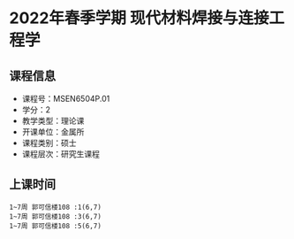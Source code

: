 # 2022年春季学期 现代材料焊接与连接工程学 






## 课程信息

- 课程号：MSEN6504P.01
- 学分：2
- 教学类型：理论课
- 开课单位：金属所
- 课程类别：硕士
- 课程层次：研究生课程

## 上课时间

```
1~7周 郭可信楼108 :1(6,7)
1~7周 郭可信楼108 :3(6,7)
1~7周 郭可信楼108 :5(6,7)
```

